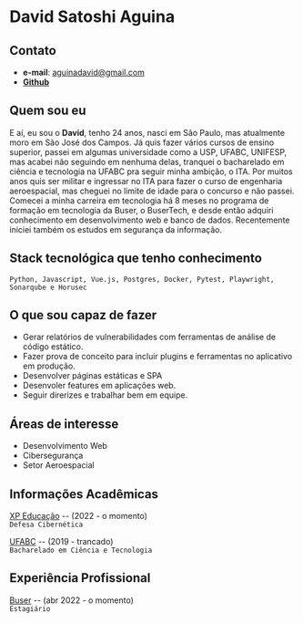 # David Satoshi Aguina


## Contato
* **e-mail**: aguinadavid@gmail.com
* [**Github**](https://github.com/DavidSatAg)


## Quem sou eu

E aí, eu sou o **David**, tenho 24 anos, nasci em São Paulo, mas atualmente moro 
em São José dos Campos. Já quis fazer vários cursos de ensino superior, passei em
algumas universidade como a USP, UFABC, UNIFESP, mas acabei não seguindo em 
nenhuma delas, tranquei o bacharelado em ciência e tecnologia na UFABC pra 
seguir minha ambição, o ITA. Por muitos anos quis ser militar e ingressar no ITA 
para fazer o curso de engenharia aeroespacial, mas cheguei no limite de idade 
para o concurso e não passei.  
Comecei a minha carreira em tecnologia há 8 meses no
programa de formação em tecnologia da Buser, o BuserTech, e desde então adquiri 
conhecimento em desenvolvimento web e banco de dados. Recentemente iniciei também
os estudos em segurança da informação.  


## Stack tecnológica que tenho conhecimento

    Python, Javascript, Vue.js, Postgres, Docker, Pytest, Playwright, Sonarqube e Horusec


## O que sou capaz de fazer

* Gerar relatórios de vulnerabilidades com ferramentas de análise de código estático.
* Fazer prova de conceito para incluir plugins e ferramentas no aplicativo em produção.
* Desenvolver páginas estáticas e SPA
* Desenvoler features em aplicações web.
* Seguir direrizes e trabalhar bem em equipe.


## Áreas de interesse

* Desenvolvimento Web
* Cibersegurança
* Setor Aeroespacial


## Informações Acadêmicas

[XP Educação](https://www.xpeducacao.com.br/) -- (2022 - o momento)  
`Defesa Cibernética`  

[UFABC](https://www.ufabc.edu.br/) -- (2019 - trancado)  
`Bacharelado em Ciência e Tecnologia`  

## Experiência Profissional

[Buser](https://vemprabuser.gupy.io/) -- (abr 2022 - o momento)  
`Estagiário`